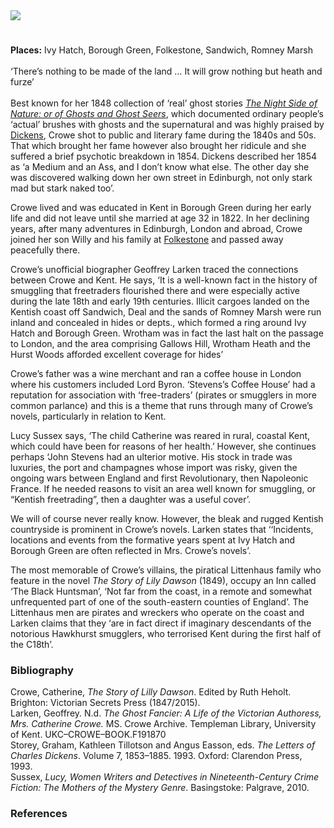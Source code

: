 <html><head></head><body><a href="https://dev.visual-essays.app"><img src="https://dev-visual-essays.netlify.app/images/ve-button.png"/></a> 
<param author="Dr Ruth Heholt" banner="/images/banners/19c.jpg" layout="vtl" title="Catherine Ann Crowe (née Stevens) (1790-1872)" ve-config=""/>

<param aliases="Ivy Hatch" eid="Q550991332" ve-entity=""/>
<param aliases="Borough Green" eid="Q2001391" ve-entity=""/>
<param aliases="Sandwich" eid="Q26163" ve-entity=""/>
<param aliases="Romney Marsh" eid="Q1506093" ve-entity=""/>
<param aliases="Wrotham" eid="Q2740296" ve-entity=""/>
<param aliases="Sandwich" eid="Q26163" ve-entity=""/>
<param aliases="Deal" eid="Q1011096" ve-entity=""/>

#

**Places:** Ivy Hatch, Borough Green, Folkestone, Sandwich, Romney Marsh
<br/>
<br/>
‘There’s nothing to be made of the land … It will grow nothing but heath and furze’    
<br/>
Best known for her 1848 collection of ‘real’ ghost stories [_The Night Side of Nature: or of Ghosts and Ghost Seers_](https://www.gutenberg.org/files/54532/54532-h/54532-h.htm), which documented ordinary people’s ‘actual’ brushes with ghosts and the supernatural and was highly praised by [Dickens](/dickens/dickens-biography), Crowe shot to public and literary fame during the 1840s and 50s. That which brought her fame however also brought her ridicule and she suffered a brief psychotic breakdown in 1854. Dickens described her 1854 as ‘a Medium and an Ass, and I don’t know what else. The other day she was discovered walking down her own street in Edinburgh, not only stark mad but stark naked too’.
<param manifest="https://iiif.juncture-digital.org/wc:7_of_%27%28The_Night_Side_of_Nature-_or%2C_Ghosts_and_ghost_seers.%29%27_%2811152605346%29.jpg/manifest.json" ve-image-v2/>

Crowe lived and was educated in Kent in Borough Green during her early life and did not leave until she married at age 32 in 1822. In her declining years, after many adventures in Edinburgh, London and abroad, Crowe joined her son Willy and his family at [Folkestone](/19c/19c-folkestone) and passed away peacefully there. 
<param center="Q2001391" ve-map="" zoom="10"/>

Crowe’s unofficial biographer Geoffrey Larken traced the connections between Crowe and Kent. He says, ‘It is a well-known fact in the history of smuggling that freetraders flourished there and were especially active during the late 18th and early 19th centuries. Illicit cargoes landed on the Kentish coast off Sandwich, Deal and the sands of Romney Marsh were run inland and concealed in hides or depts., which formed a ring around Ivy Hatch and Borough Green. Wrotham was in fact the last halt on the passage to London, and the area comprising Gallows Hill, Wrotham Heath and the Hurst Woods afforded excellent coverage for hides’ 
<param manifest="https://iiif.juncture-digital.org/wc:Smugglers_by_John_Atkinson.jpg/manifest.json" ve-image-v2/>

Crowe’s father was a wine merchant and ran a coffee house in London where his customers included Lord Byron.  ‘Stevens’s Coffee House’ had a reputation for association with ‘free-traders’ (pirates or smugglers in more common parlance) and this is a theme that runs through many of Crowe’s novels, particularly in relation to Kent.
<param manifest="https://iiif.juncture-digital.org/wc:Byron_1813_by_Phillips.jpg/manifest.json" ve-image-v2/>

Lucy Sussex says, ‘The child Catherine was reared in rural, coastal Kent, which could have been for reasons of her health.’ However, she continues perhaps ‘John Stevens had an ulterior motive. His stock in trade was luxuries, the port and champagnes whose import was risky, given the ongoing wars between England and first Revolutionary, then Napoleonic France. If he needed reasons to visit an area well known for smuggling, or “Kentish freetrading”, then a daughter was a useful cover’. 
<param manifest="https://iiif.juncture-digital.org/wc:800px-The_description_of_Romney_Marsh_RMG_K1030-001.jpg/manifest.json" ve-image-v2/>

We will of course never really know. However, the bleak and rugged Kentish countryside is prominent in Crowe’s novels. Larken states that ‘‘Incidents, locations and events from the formative years spent at Ivy Hatch and Borough Green are often reflected in Mrs. Crowe’s novels’. 
<param manifest="https://iiif.juncture-digital.org/wc:Ivy_Hatch_-_geograph.org.uk_-_2207279.jpg/manifest.json" ve-image-v2/>

The most memorable of Crowe’s villains, the piratical Littenhaus family who feature in the novel _The Story of Lily Dawson_ (1849), occupy an Inn called ‘The Black Huntsman’, ‘Not far from the coast, in a remote and somewhat unfrequented part of one of the south-eastern counties of England’.  The Littenhaus men are pirates and wreckers who operate on the coast and Larken claims that they ‘are in fact direct if imaginary descendants of the notorious Hawkhurst smugglers, who terrorised Kent during the first half of the C18th’. 
<param manifest="https://iiif.juncture-digital.org/wc:Welcome_to_Hawkhurst_%283622741404%29.jpg/manifest.json" ve-image-v2/>

### Bibliography
Crowe, Catherine, _The Story of Lilly Dawson_. Edited by Ruth Heholt. Brighton: Victorian Secrets Press (1847/2015).   
Larken, Geoffrey. N.d. _The Ghost Fancier: A Life of the Victorian Authoress, Mrs. Catherine Crowe._ MS. Crowe Archive. Templeman Library, University of Kent. UKC–CROWE–BOOK.F191870   
Storey, Graham, Kathleen Tillotson and Angus Easson, eds. _The Letters of Charles Dickens_. Volume 7, 1853–1885. 1993. Oxford: Clarendon Press, 1993.   
Sussex, _Lucy, Women Writers and Detectives in Nineteenth-Century Crime Fiction: The Mothers of the Mystery Genre_. Basingstoke: Palgrave, 2010.   

### References
[^ref1]: Crowe, _The Story of Lilly Dawson_, 23.
[^ref2]: Larken, _The Ghost Fancier_, 18-19.
[^ref3]: Sussex, _Women Writers and Detectives_, 50.
[^ref4]: Larken, _The Ghost Fancier_, 23.
[^ref5]: Crowe, _The Story of Lilly Dawson_, 23.
[^ref6]: Larken, _The Ghost Fancier_, 20.
</body></html>